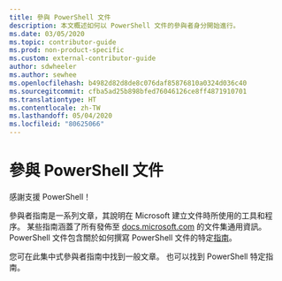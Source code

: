 ```yaml
---
title: 參與 PowerShell 文件
description: 本文概述如何以 PowerShell 文件的參與者身分開始進行。
ms.date: 03/05/2020
ms.topic: contributor-guide
ms.prod: non-product-specific
ms.custom: external-contributor-guide
author: sdwheeler
ms.author: sewhee
ms.openlocfilehash: b4982d82d8de8c076daf85876810a0324d036c40
ms.sourcegitcommit: cfba5ad25b898bfed76046126ce8ff4871910701
ms.translationtype: HT
ms.contentlocale: zh-TW
ms.lasthandoff: 05/04/2020
ms.locfileid: "80625066"
---
```

# <a name="contributing-to-powershell-documentation"></a>參與 PowerShell 文件

感謝支援 PowerShell！

參與者指南是一系列文章，其說明在 Microsoft 建立文件時所使用的工具和程序。 某些指南涵蓋了所有發佈至 [docs.microsoft.com][docs] 的文件集通用資訊。 PowerShell 文件包含關於如何撰寫 PowerShell 文件的特定[指南][psdocs]。

您可在此集中式參與者指南中找到一般文章。 也可以找到 PowerShell 特定指南。

<!--link refs-->
[docs]: https://docs.microsoft.com/
[psdocs]: https://docs.microsoft.com/powershell/scripting/community/contributing/overview
